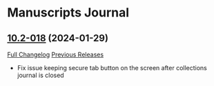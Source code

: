 # Manuscripts Journal

## [10.2-018](https://github.com/TLDRMissions/ManuscriptsJournal/tree/10.2-018) (2024-01-29)
[Full Changelog](https://github.com/TLDRMissions/ManuscriptsJournal/compare/10.2-017...10.2-018) [Previous Releases](https://github.com/TLDRMissions/ManuscriptsJournal/releases)

- Fix issue keeping secure tab button on the screen after collections journal is closed  

